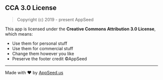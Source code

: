 ## CCA 3.0 License

> Copyright (c) 2019 - present AppSeed

This app is licensed under the **Creative Commons Attribution 3.0 License**, which means:

- Use them for personal stuff
- Use them for commercial stuff
- Change them however you like
- Preserve the footer credit ©AppSeed

---
Made with ♥ by [AppSeed.us](https://appseed.us)
